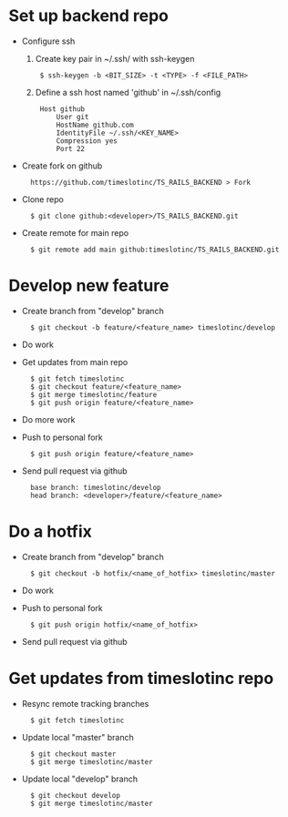 
# Set up backend repo

* Configure ssh

    1. Create key pair in ~/.ssh/ with ssh-keygen

            $ ssh-keygen -b <BIT_SIZE> -t <TYPE> -f <FILE_PATH>

    2. Define a ssh host named 'github' in ~/.ssh/config

            Host github
                User git
                HostName github.com
                IdentityFile ~/.ssh/<KEY_NAME>
                Compression yes
                Port 22
 
* Create fork on github

        https://github.com/timeslotinc/TS_RAILS_BACKEND > Fork

* Clone repo

        $ git clone github:<developer>/TS_RAILS_BACKEND.git

* Create remote for main repo

        $ git remote add main github:timeslotinc/TS_RAILS_BACKEND.git


# Develop new feature

* Create branch from "develop" branch

        $ git checkout -b feature/<feature_name> timeslotinc/develop

* Do work

* Get updates from main repo

        $ git fetch timeslotinc
        $ git checkout feature/<feature_name>
        $ git merge timeslotinc/feature    
        $ git push origin feature/<feature_name>
    
* Do more work 

* Push to personal fork

        $ git push origin feature/<feature_name>

* Send pull request via github

        base branch: timeslotinc/develop
        head branch: <developer>/feature/<feature_name>


# Do a hotfix

* Create branch from "develop" branch

        $ git checkout -b hotfix/<name_of_hotfix> timeslotinc/master

* Do work

* Push to personal fork

        $ git push origin hotfix/<name_of_hotfix>

* Send pull request via github


# Get updates from timeslotinc repo

* Resync remote tracking branches

        $ git fetch timeslotinc

* Update local "master" branch

        $ git checkout master
        $ git merge timeslotinc/master

* Update local "develop" branch

        $ git checkout develop
        $ git merge timeslotinc/master

